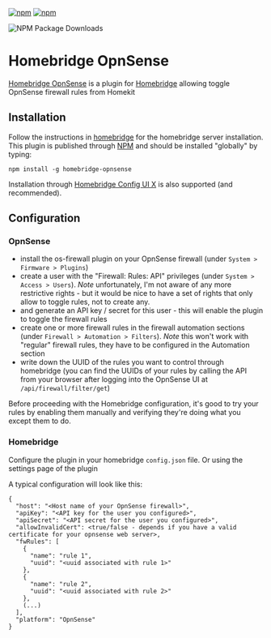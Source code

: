 [![npm](https://badgen.net/npm/v/homebridge-opnsense/latest)](https://www.npmjs.com/package/homebridge-opnsense)
[![npm](https://badgen.net/npm/dt/homebridge-opnsense)](https://www.npmjs.com/package/homebridge-opnsense)

![NPM Package Downloads](https://badgen.net/npm/dm/homebridge-opnsense)

# Homebridge OpnSense
[Homebridge OpnSense](https://www.npmjs.com/package/homebridge-opnsense) is a plugin for [Homebridge](https://github.com/homebridge/homebridge) allowing toggle OpnSense firewall rules from Homekit

## Installation
Follow the instructions in [homebridge](https://www.npmjs.com/package/homebridge) for the homebridge server installation.
This plugin is published through [NPM](https://www.npmjs.com/package/homebridge-opnsense) and should be installed "globally" by typing:

    npm install -g homebridge-opnsense

Installation through
[Homebridge Config UI X](https://www.npmjs.com/package/homebridge-config-ui-x) is also supported (and recommended).

## Configuration

### OpnSense
- install the os-firewall plugin on your OpnSense firewall (under `System > Firmware > Plugins`)
- create a user with the "Firewall: Rules: API" privileges (under `System > Access > Users`). *Note* unfortunately, I'm not 
aware of any more restrictive rights - but it would be nice to have a set of rights that only allow to toggle rules, not 
to create any.
- and generate an API key / secret for this user - this will enable the plugin to toggle the firewall rules
- create one or more firewall rules in the firewall automation sections (under `Firewall > Automation > Filters`). *Note* 
this won't work with "regular" firewall rules, they have to be configured in the Automation section
- write down the UUID of the rules you want to control through homebridge (you can find the UUIDs of your rules by calling 
the API from your browser after logging into the OpnSense UI at `/api/firewall/filter/get`)

Before proceeding with the Homebridge configuration, it's good to try your rules by enabling them manually and verifying 
they're doing what you except them to do.

### Homebridge
Configure the plugin in your homebridge `config.json` file. Or using the settings page of the plugin

A typical configuration will look like this:

    {
      "host": "<Host name of your OpnSense firewall>",
      "apiKey": "<API key for the user you configured>",
      "apiSecret": "<API secret for the user you configured>",
      "allowInvalidCert": <true/false - depends if you have a valid certificate for your opnsense web server>,
      "fwRules": [
        {
          "name": "rule 1",
          "uuid": "<uuid associated with rule 1>"
        },
        {
          "name": "rule 2",
          "uuid": "<uuid associated with rule 2>"
        },
        (...)
      ],
      "platform": "OpnSense"
    }
